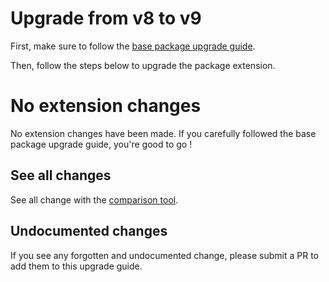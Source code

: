 # Upgrade from v8 to v9

First, make sure to follow the [base package upgrade guide](https://github.com/spatie/laravel-medialibrary/blob/master/UPGRADING.md).

Then, follow the steps below to upgrade the package extension.

# No extension changes

No extension changes have been made. If you carefully followed the base package upgrade guide, you're good to go ! 

## See all changes

See all change with the [comparison tool](https://github.com/Okipa/laravel-medialibrary-ext/compare/8.1.0...9.0.0).

## Undocumented changes

If you see any forgotten and undocumented change, please submit a PR to add them to this upgrade guide.
